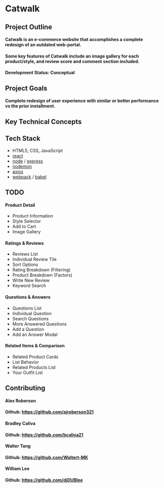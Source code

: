 # Catwalk

## Project Outline 
#### Catwalk is an e-commerce website that accomplishes a complete redesign of an outdated web-portal.
#### Some key features of Catwalk include an image gallery for each product/style, and review score and comment section included.
#### Development Status: Conceptual

## Project Goals
#### Complete redesign of user experience with similar or better performance vs the prior installment.

## Key Technical Concepts

## Tech Stack
* HTML5, CSS, JavaScript
* [react](https://reactjs.org/)
* [node](https://nodejs.org/en/) / [express](https://expressjs.com/)
* [nodemon](https://www.npmjs.com/package/nodemon)
* [axios](https://axios-http.com/)
* [webpack](https://webpack.js.org/) / [babel](https://babeljs.io/)

## TODO
#### Product Detail
* Product Information
* Style Selector
* Add to Cart
* Image Gallery
#### Ratings & Reviews
* Reviews List
* Individual Review Tile
* Sort Options
* Rating Breakdown (Filtering)
* Product Breakdown (Factors)
* Write New Review
* Keyword Search
#### Questions & Answers
* Questions List
* Individual Question
* Search Questions
* More Answered Questions
* Add a Question
* Add an Answer Modal
#### Related Items & Comparison
* Related Product Cards
* List Behavior
* Related Products List
* Your Outfit List


## Contributing
#### Alex Roberson 
#### Github: https://github.com/ajroberson321

#### Bradley Caliva
#### Github: https://github.com/bcaliva21

#### Walter Tang
#### Github: https://github.com/Waltert-MK

#### William Lee
#### Github: https://github.com/djDUBlee
